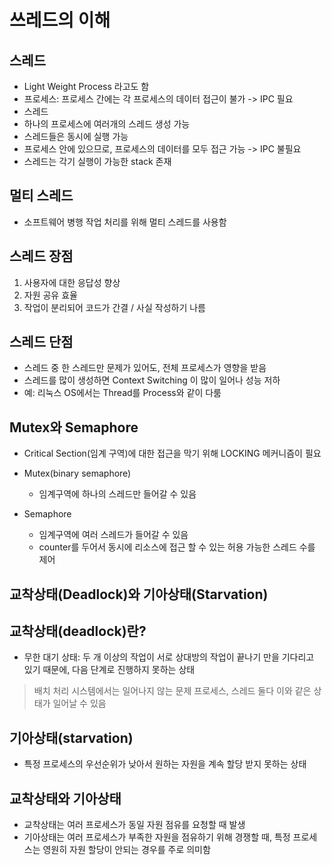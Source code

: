 # 쓰레드의 이해

## 스레드
- Light Weight Process 라고도 함
- 프로세스: 프로세스 간에는 각 프로세스의 데이터 접근이 불가 -> IPC 필요
- 스레드
- 하나의 프로세스에 여러개의 스레드 생성 가능
- 스레드들은 동시에 실행 가능
- 프로세스 안에 있으므로, 프로세스의 데이터를 모두 접근 가능 -> IPC 불필요
- 스레드는 각기 실행이 가능한 stack 존재

## 멀티 스레드
- 소프트웨어 병행 작업 처리를 위해 멀티 스레드를 사용함

## 스레드 장점
1. 사용자에 대한 응답성 향상
2. 자원 공유 효율
3. 작업이 분리되어 코드가 간결 / 사실 작성하기 나름

## 스레드 단점
- 스레드 중 한 스레드만 문제가 있어도, 전체 프로세스가 영향을 받음
- 스레드를 많이 생성하면 Context Switching 이 많이 일어나 성능 저하
- 예: 리눅스 OS에서는 Thread를 Process와 같이 다룸

## Mutex와 Semaphore
- Critical Section(임계 구역)에 대한 접근을 막기 위해 LOCKING 메커니즘이 필요

- Mutex(binary semaphore)
  - 임계구역에 하나의 스레드만 들어갈 수 있음

- Semaphore
  - 임계구역에 여러 스레드가 들어갈 수 있음
  - counter를 두어서 동시에 리소스에 접근 할 수 있는 허용 가능한 스레드 수를 제어

## 교착상태(Deadlock)와 기아상태(Starvation)

## 교착상태(deadlock)란?
- 무한 대기 상태: 두 개 이상의 작업이 서로 상대방의 작업이 끝나기 만을 기다리고 있기 때문에, 다음 단계로 진행하지 못하는 상태

> 배치 처리 시스템에서는 일어나지 않는 문제
> 프로세스, 스레드 둘다 이와 같은 상태가 일어날 수 있음

## 기아상태(starvation)
- 특정 프로세스의 우선순위가 낮아서 원하는 자원을 계속 할당 받지 못하는 상태

## 교착상태와 기아상태
-  교착상태는 여러 프로세스가 동일 자원 점유를 요청할 때 발생
- 기아상태는 여러 프로세스가 부족한 자원을 점유하기 위해 경쟁할 때, 특정 프로세스는 영원히 자원 할당이 안되는 경우를 주로 의미함



